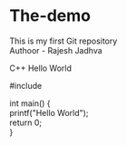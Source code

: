 # The-demo
This is my first Git repository
<br>Authoor - Rajesh Jadhva

C++ Hello World 

#include <iostream>

int main() {
   <br> printf("Hello World");
   <br> return 0;
<br>}
